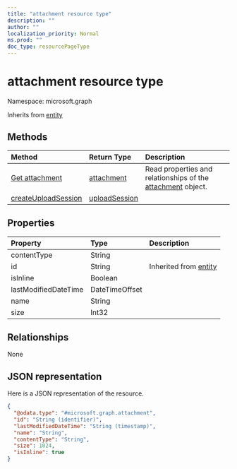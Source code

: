 ```yaml
---
title: "attachment resource type"
description: ""
author: ""
localization_priority: Normal
ms.prod: ""
doc_type: resourcePageType
---
```


# attachment resource type


Namespace: microsoft.graph




Inherits from [entity](../resources/entity.md)

## Methods
|Method|Return Type|Description|
|:---|:---|:---|
|[Get attachment](../api/attachment-get.md)|[attachment](../resources/attachment.md)|Read properties and relationships of the [attachment](../resources/attachment.md) object.|
|[createUploadSession](../api/attachment-createuploadsession.md)|[uploadSession](../resources/uploadsession.md)||

## Properties
|Property|Type|Description|
|:---|:---|:---|
|contentType|String||
|id|String| Inherited from [entity](../resources/entity.md)|
|isInline|Boolean||
|lastModifiedDateTime|DateTimeOffset||
|name|String||
|size|Int32||

## Relationships
None

## JSON representation
Here is a JSON representation of the resource.
<!-- {
  "blockType": "resource",
  "keyProperty": "id",
  "@odata.type": "microsoft.graph.attachment",
  "baseType": "microsoft.graph.entity",
  "openType": false
}
-->
``` json
{
  "@odata.type": "#microsoft.graph.attachment",
  "id": "String (identifier)",
  "lastModifiedDateTime": "String (timestamp)",
  "name": "String",
  "contentType": "String",
  "size": 1024,
  "isInline": true
}
```

